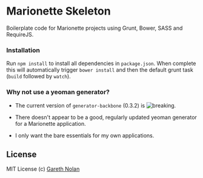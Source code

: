# Marionette Skeleton

Boilerplate code for Marionette projects using Grunt, Bower, SASS and RequireJS.

### Installation

Run `npm install` to install all dependencies in `package.json`. When complete this will automatically trigger `bower install` and then the default grunt task (`build` followed by `watch`).

### Why not use a yeoman generator?

* The current version of `generator-backbone` (0.3.2) is ![breaking](https://github.com/yeoman/generator-backbone/issues/360).

* There doesn't appear to be a good, regularly updated yeoman generator for a Marionette application.

* I only want the bare essentials for my own applications.

## License

MIT License
(c) [Gareth Nolan](http://ie.linkedin.com/in/garethnolan/)